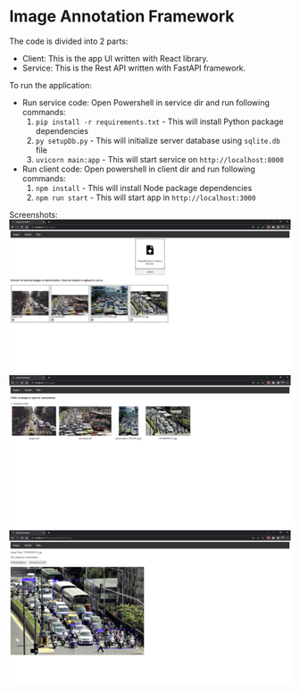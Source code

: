 # Image Annotation Framework

The code is divided into 2 parts:

* Client: This is the app UI written with React library.
* Service: This is the Rest API written with FastAPI framework. 

To run the application:

* Run service code: Open Powershell in service dir and run following commands:
    1. ``pip install -r requirements.txt`` - This will install Python package dependencies
    2. ``py setupDb.py`` - This will initialize server database using ``sqlite.db`` file
    3. ``uvicorn main:app`` - This will start service on ``http://localhost:8000``
* Run client code: Open powershell in client dir and run following commands:
    1. ``npm install`` - This will install Node package dependencies 
    2. ``npm run start`` - This will start app in ``http://localhost:3000``

Screenshots:
![Upload Page](screenshots/UploadPage.PNG?raw=true "Upload Page")
![Images Page](screenshots/ImagesPage.PNG?raw=true "Images Page")
![Annotations Page](screenshots/AnnotationsPage.PNG?raw=true "Annotations Page")